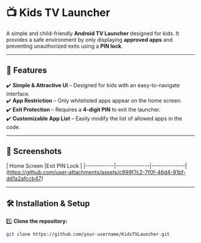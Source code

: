 # 📺 Kids TV Launcher

A simple and child-friendly **Android TV Launcher** designed for kids. It provides a safe environment by only displaying **approved apps** and preventing unauthorized exits using a **PIN lock**.

---

## 🚀 Features

✔️ **Simple & Attractive UI** – Designed for kids with an easy-to-navigate interface.  
✔️ **App Restriction** – Only whitelisted apps appear on the home screen.  
✔️ **Exit Protection** – Requires a **4-digit PIN** to exit the launcher.  
✔️ **Customizable App List** – Easily modify the list of allowed apps in the code.  

---

## 📸 Screenshots  

| Home Screen |Exit PIN Lock |
|------------|--------------|--------------|
(https://github.com/user-attachments/assets/c999f7c2-7f0f-46d4-91bf-dd1a2afccb47)


---

## 🛠️ Installation & Setup  

1️⃣ **Clone the repository:**  
```sh
git clone https://github.com/your-username/KidsTVLauncher.git
